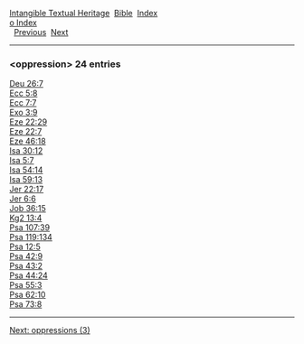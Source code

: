 [Intangible Textual Heritage](../../index)  [Bible](../index) 
[Index](index)   
[o Index](_o_)  
  [Previous](c08063)  [Next](c08065) 

------------------------------------------------------------------------

### &lt;oppression&gt; 24 entries

[Deu 26:7](../kjv/deu026.htm#007)  
[Ecc 5:8](../kjv/ecc005.htm#008)  
[Ecc 7:7](../kjv/ecc007.htm#007)  
[Exo 3:9](../kjv/exo003.htm#009)  
[Eze 22:29](../kjv/eze022.htm#029)  
[Eze 22:7](../kjv/eze022.htm#007)  
[Eze 46:18](../kjv/eze046.htm#018)  
[Isa 30:12](../kjv/isa030.htm#012)  
[Isa 5:7](../kjv/isa005.htm#007)  
[Isa 54:14](../kjv/isa054.htm#014)  
[Isa 59:13](../kjv/isa059.htm#013)  
[Jer 22:17](../kjv/jer022.htm#017)  
[Jer 6:6](../kjv/jer006.htm#006)  
[Job 36:15](../kjv/job036.htm#015)  
[Kg2 13:4](../kjv/kg2013.htm#004)  
[Psa 107:39](../kjv/psa107.htm#039)  
[Psa 119:134](../kjv/psa119.htm#134)  
[Psa 12:5](../kjv/psa012.htm#005)  
[Psa 42:9](../kjv/psa042.htm#009)  
[Psa 43:2](../kjv/psa043.htm#002)  
[Psa 44:24](../kjv/psa044.htm#024)  
[Psa 55:3](../kjv/psa055.htm#003)  
[Psa 62:10](../kjv/psa062.htm#010)  
[Psa 73:8](../kjv/psa073.htm#008)  

------------------------------------------------------------------------

[Next: oppressions (3)](c08065)
